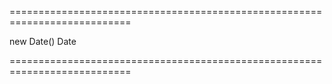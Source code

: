 ===========================================================================
<!--default-->new Date()<!--/default-->
<!--type-->Date<!--/type-->
===========================================================================

<!--shortDescription-->

<!--/shortDescription-->

<!--fullDescription-->

<!--/fullDescription-->